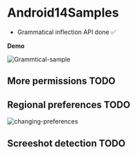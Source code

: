 # Android14Samples
- Grammatical inflection API done ✅

**Demo**


![Grammtical-sample](https://user-images.githubusercontent.com/8358882/224459121-11a2afbb-68ed-40b6-a40b-2fd37b83b44d.gif)


## More permissions TODO


## Regional preferences TODO


![changing-preferences](https://user-images.githubusercontent.com/8358882/227070961-4d2fb536-93ca-4cfd-98d6-9cb6121e6bfa.gif)


## Screeshot detection TODO
